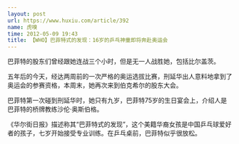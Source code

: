 ```yaml
---
layout: post
url: https://www.huxiu.com/article/392
name: 虎嗅
time: 2012-05-09 19:43
title: 【WHO】巴菲特式的发现：16岁的乒乓神童即将奔赴奥运会
---
```

巴菲特的股东们曾经跟她连战三个小时，但是无一人战胜她，包括比尔盖茨。

五年后的今天，经达两周前的一次严格的奥运选拔比赛，刑延华出人意料地拿到了奥运会的参赛资格，本周末，她再次来到伯克希尔的股东大会。

巴菲特第一次碰到刑延华时，她只有九岁，巴菲特75岁的生日宴会上，介绍人是巴菲特的桥牌教练沙伦·奥斯伯格。

《华尔街日报》描述称其“巴菲特式的发现”，这个美籍华裔女孩是中国乒乓球爱好者的孩子，七岁开始接受专业训练。在乒乓桌前，巴菲特似乎很放松。

